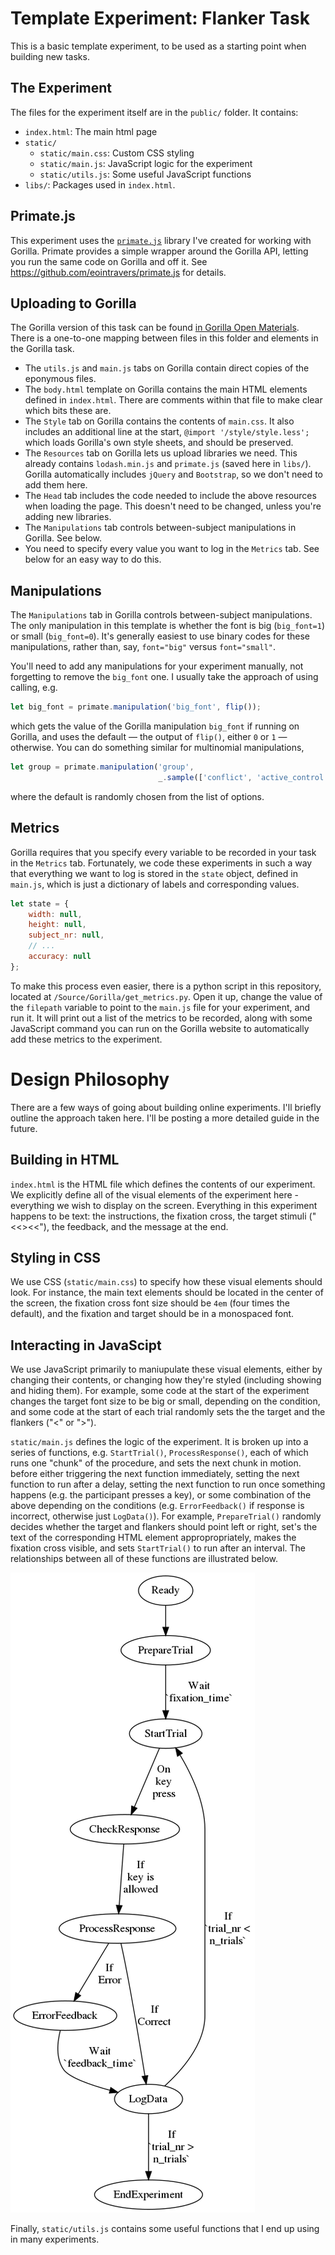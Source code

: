 # Template Experiment: Flanker Task

This is a basic template experiment,
to be used as a starting point when building new tasks.


## The Experiment

The files for the experiment itself are in the `public/` folder.
It contains:

- `index.html`: The main html page
- `static/`
  - `static/main.css`: Custom CSS styling
  - `static/main.js`: JavaScript logic for the experiment
  - `static/utils.js`: Some useful JavaScript functions
- `libs/`: Packages used in `index.html`.

## Primate.js

This experiment uses the [`primate.js`](https://github.com/eointravers/primate.js) library
I've created for working with Gorilla.
Primate provides a simple wrapper around the Gorilla API,
letting you run the same code on Gorilla and off it.
See https://github.com/eointravers/primate.js for details.


## Uploading to Gorilla

The Gorilla version of this task can be found
[in Gorilla Open Materials](https://gorilla.sc/admin/project/15370).
There is a one-to-one mapping between files in this folder and elements in the Gorilla task.

- The `utils.js` and `main.js` tabs on Gorilla contain direct copies of the eponymous files.
- The `body.html` template on Gorilla contains
  the main HTML elements defined in `index.html`.
  There are comments within that file to make clear which bits these are.
- The `Style` tab on Gorilla contains the contents of `main.css`.
  It also includes an additional line at the start,
  `@import '/style/style.less';`
  which loads Gorilla's own style sheets, and should be preserved.
- The `Resources` tab on Gorilla lets us upload libraries we need.
  This already contains `lodash.min.js` and `primate.js`
  (saved here in `libs/`). Gorilla automatically includes `jQuery` and `Bootstrap`,
  so we don't need to add them here.
- The `Head` tab includes the code needed to include the above resources
  when loading the page. This doesn't need to be changed, unless you're adding new libraries.
- The `Manipulations` tab controls between-subject manipulations in Gorilla.
  See below.
- You need to specify every value you want to log in the `Metrics` tab.
  See below for an easy way to do this.

## Manipulations

The `Manipulations` tab in Gorilla controls between-subject manipulations.
The only manipulation in this template is whether the font
is big (`big_font=1`) or small (`big_font=0`).
It's generally easiest to use binary codes for these manipulations,
rather than, say, `font="big"` versus `font="small"`.

You'll need to add any manipulations for your experiment manually,
not forgetting to remove the `big_font` one.
I usually take the approach of using
calling, e.g.

```js
let big_font = primate.manipulation('big_font', flip());
```

which gets the value of the Gorilla manipulation `big_font` if running on Gorilla,
and uses the default &mdash; the output of `flip()`, either `0` or `1` &mdash; otherwise.
You can do something similar for multinomial manipulations,

```js
let group = primate.manipulation('group',
                                 _.sample(['conflict', 'active_control', 'passive_control']))
```
where the default is randomly chosen from the list of options.

## Metrics

Gorilla requires that you specify every variable
to be recorded in your task in the `Metrics` tab.
Fortunately, we code these experiments in such a way that
everything we want to log is stored in the `state` object, defined in `main.js`,
which is just a dictionary of labels and corresponding values.

```js
let state = {
    width: null,
    height: null,
    subject_nr: null,
    // ...
    accuracy: null
};
```

To make this process even easier,
there is a python script in this repository,
located at `/Source/Gorilla/get_metrics.py`.
Open it up, change the value of the `filepath` variable
to point to the `main.js` file for your experiment,  and run it.
It will print out a list of the metrics to be recorded,
along with some JavaScript command you can
run on the Gorilla website to automatically add these metrics
to the experiment.

# Design Philosophy

There are a few ways of going about building online experiments.
I'll briefly outline the approach taken here.
I'll be posting a more detailed guide in the future.

## Building in HTML

`index.html` is the HTML file which defines the contents of our experiment.
We explicitly define all of the visual elements of the experiment here -
everything we wish to display on the screen.
Everything in this experiment happens to be text:
the instructions, the fixation cross,
the target stimuli ("<<><<"),
the feedback, and the message at the end.

## Styling in CSS

We use CSS (`static/main.css`) to specify how these visual elements should look.
For instance, the main text elements should be located in the center of the screen,
the fixation cross font size should be `4em` (four times the default),
and the fixation and target should be in a monospaced font.

## Interacting in JavaScipt

We use JavaScript primarily to maniupulate these visual elements,
either by changing their contents,
or changing how they're styled (including showing and hiding them).
For example, some code at the start of the experiment changes
the target font size to be big or small,
depending on the condition,
and some code at the start of each trial randomly sets
the the target and the flankers ("<" or ">").

`static/main.js` defines the logic of the experiment.
It is broken up into a series of functions,
e.g. `StartTrial()`, `ProcessResponse()`,
each of which runs one "chunk" of the procedure,
and sets the next chunk in motion.
before either triggering the next function immediately,
setting the next function to run after a delay,
setting the next function to run once something happens
(e.g. the participant presses a key),
or some combination of the above depending on the conditions
(e.g. `ErrorFeedback()` if response is incorrect, otherwise just `LogData()`).
For example, `PrepareTrial()`
randomly decides whether the target and flankers should point left or right,
set's the text of the corresponding HTML element appropropriately,
makes the fixation cross visible,
and sets `StartTrial()` to run after an interval.
The relationships between all of these functions are illustrated below.

![](design/logic.png)


Finally, `static/utils.js` contains some useful functions
that I end up using in many experiments.
